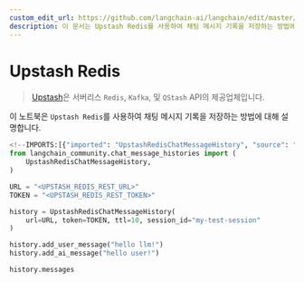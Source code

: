 ```yaml
---
custom_edit_url: https://github.com/langchain-ai/langchain/edit/master/docs/docs/integrations/memory/upstash_redis_chat_message_history.ipynb
description: 이 문서는 Upstash Redis를 사용하여 채팅 메시지 기록을 저장하는 방법에 대해 설명합니다.
---
```


# Upstash Redis

> [Upstash](https://upstash.com/docs/introduction)은 서버리스 `Redis`, `Kafka`, 및 `QStash` API의 제공업체입니다.

이 노트북은 `Upstash Redis`를 사용하여 채팅 메시지 기록을 저장하는 방법에 대해 설명합니다.

```python
<!--IMPORTS:[{"imported": "UpstashRedisChatMessageHistory", "source": "langchain_community.chat_message_histories", "docs": "https://api.python.langchain.com/en/latest/chat_message_histories/langchain_community.chat_message_histories.upstash_redis.UpstashRedisChatMessageHistory.html", "title": "Upstash Redis"}]-->
from langchain_community.chat_message_histories import (
    UpstashRedisChatMessageHistory,
)

URL = "<UPSTASH_REDIS_REST_URL>"
TOKEN = "<UPSTASH_REDIS_REST_TOKEN>"

history = UpstashRedisChatMessageHistory(
    url=URL, token=TOKEN, ttl=10, session_id="my-test-session"
)

history.add_user_message("hello llm!")
history.add_ai_message("hello user!")
```


```python
history.messages
```